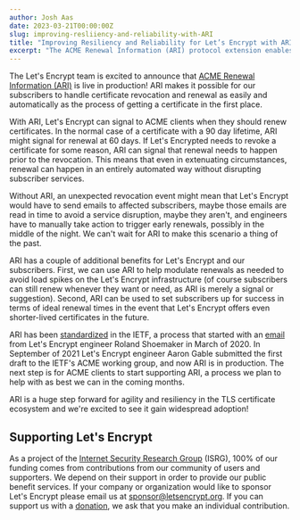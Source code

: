 ```yaml
---
author: Josh Aas
date: 2023-03-21T00:00:00Z
slug: improving-resliiency-and-reliability-with-ARI
title: "Improving Resiliency and Reliability for Let’s Encrypt with ARI"
excerpt: "The ACME Renewal Information (ARI) protocol extension enables certificate revocation and renewal at scale. "
---
```


The Let's Encrypt team is excited to announce that [ACME Renewal Information (ARI)](https://datatracker.ietf.org/doc/draft-ietf-acme-ari/) is live in production! ARI makes it possible for our subscribers to handle certificate revocation and renewal as easily and automatically as the process of getting a certificate in the first place.

With ARI, Let's Encrypt can signal to ACME clients when they should renew certificates. In the normal case of a certificate with a 90 day lifetime, ARI might signal for renewal at 60 days. If Let's Encrypted needs to revoke a certificate for some reason, ARI can signal that renewal needs to happen prior to the revocation. This means that even in extenuating circumstances, renewal can happen in an entirely automated way without disrupting subscriber services.

Without ARI, an unexpected revocation event might mean that Let's Encrypt would have to send emails to affected subscribers, maybe those emails are read in time to avoid a service disruption, maybe they aren't, and engineers have to manually take action to trigger early renewals, possibly in the middle of the night. We can't wait for ARI to make this scenario a thing of the past.

ARI has a couple of additional benefits for Let's Encrypt and our subscribers. First, we can use ARI to help modulate renewals as needed to avoid load spikes on the Let's Encrypt infrastructure (of course subscribers can still renew whenever they want or need, as ARI is merely a signal or suggestion). Second, ARI can be used to set subscribers up for success in terms of ideal renewal times in the event that Let's Encrypt offers even shorter-lived certificates in the future.

ARI has been [standardized](https://datatracker.ietf.org/doc/draft-ietf-acme-ari/) in the IETF, a process that started with an [email](https://mailarchive.ietf.org/arch/msg/acme/b-RddSX8TdGYvO3f9c7Lzg6I2I4/) from Let's Encrypt engineer Roland Shoemaker in March of 2020. In September of 2021 Let's Encrypt engineer Aaron Gable submitted the first draft to the IETF's ACME working group, and now ARI is in production. The next step is for ACME clients to start supporting ARI, a process we plan to help with as best we can in the coming months.

ARI is a huge step forward for agility and resiliency in the TLS certificate ecosystem and we're excited to see it gain widespread adoption!

Supporting Let's Encrypt
------------------------

As a project of the [Internet Security Research Group](https://abetterinternet.org/) (ISRG), 100% of our funding comes from contributions from our community of users and supporters. We depend on their support in order to provide our public benefit services. If your company or organization would like to sponsor Let's Encrypt please email us at sponsor@letsencrypt.org. If you can support us with a [donation](/donate/), we ask that you make an individual contribution.